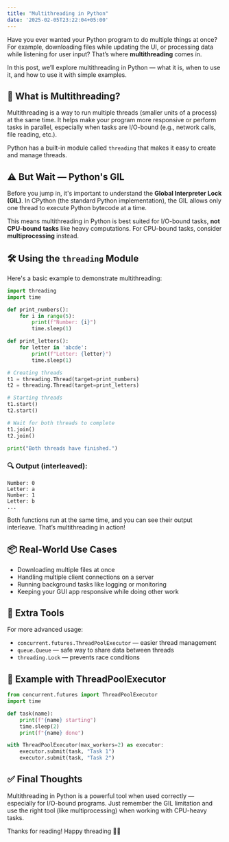 ```yaml
---
title: "Multithreading in Python"
date: '2025-02-05T23:22:04+05:00'
---
```


Have you ever wanted your Python program to do multiple things at once? For example, downloading files while updating the UI, or processing data while listening for user input? That’s where **multithreading** comes in.

In this post, we’ll explore multithreading in Python — what it is, when to use it, and how to use it with simple examples.

## 🧠 What is Multithreading?

Multithreading is a way to run multiple threads (smaller units of a process) at the same time. It helps make your program more responsive or perform tasks in parallel, especially when tasks are I/O-bound (e.g., network calls, file reading, etc.).

Python has a built-in module called `threading` that makes it easy to create and manage threads.

## ⚠️ But Wait — Python's GIL

Before you jump in, it's important to understand the **Global Interpreter Lock (GIL)**. In CPython (the standard Python implementation), the GIL allows only one thread to execute Python bytecode at a time.

This means multithreading in Python is best suited for I/O-bound tasks, **not CPU-bound tasks** like heavy computations. For CPU-bound tasks, consider **multiprocessing** instead.

## 🛠️ Using the `threading` Module

Here's a basic example to demonstrate multithreading:

```python
import threading
import time

def print_numbers():
    for i in range(5):
        print(f"Number: {i}")
        time.sleep(1)

def print_letters():
    for letter in 'abcde':
        print(f"Letter: {letter}")
        time.sleep(1)

# Creating threads
t1 = threading.Thread(target=print_numbers)
t2 = threading.Thread(target=print_letters)

# Starting threads
t1.start()
t2.start()

# Wait for both threads to complete
t1.join()
t2.join()

print("Both threads have finished.")
```

### 🔍 Output (interleaved):
```
Number: 0
Letter: a
Number: 1
Letter: b
...
```

Both functions run at the same time, and you can see their output interleave. That’s multithreading in action!

## 📦 Real-World Use Cases

- Downloading multiple files at once
- Handling multiple client connections on a server
- Running background tasks like logging or monitoring
- Keeping your GUI app responsive while doing other work

## 🧰 Extra Tools

For more advanced usage:
- `concurrent.futures.ThreadPoolExecutor` — easier thread management
- `queue.Queue` — safe way to share data between threads
- `threading.Lock` — prevents race conditions

## 🧪 Example with ThreadPoolExecutor

```python
from concurrent.futures import ThreadPoolExecutor
import time

def task(name):
    print(f"{name} starting")
    time.sleep(2)
    print(f"{name} done")

with ThreadPoolExecutor(max_workers=2) as executor:
    executor.submit(task, "Task 1")
    executor.submit(task, "Task 2")
```

## ✅ Final Thoughts

Multithreading in Python is a powerful tool when used correctly — especially for I/O-bound programs. Just remember the GIL limitation and use the right tool (like multiprocessing) when working with CPU-heavy tasks.

Thanks for reading! Happy threading 🧵🐍
